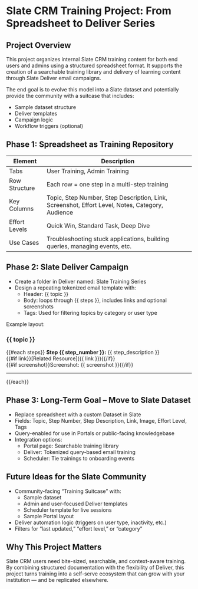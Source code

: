 # Slate CRM Training Project: From Spreadsheet to Deliver Series
## Project Overview
This project organizes internal Slate CRM training content for both end users and admins using a structured spreadsheet format. It supports the creation of a searchable training library and delivery of learning content through Slate Deliver email campaigns.

The end goal is to evolve this model into a Slate dataset and potentially provide the community with a suitcase that includes:
- Sample dataset structure
- Deliver templates
- Campaign logic
- Workflow triggers (optional)

## Phase 1: Spreadsheet as Training Repository
| Element         | Description |
|----------------|-------------|
| Tabs           | User Training, Admin Training |
| Row Structure  | Each row = one step in a multi-step training |
| Key Columns    | Topic, Step Number, Step Description, Link, Screenshot, Effort Level, Notes, Category, Audience |
| Effort Levels  | Quick Win, Standard Task, Deep Dive |
| Use Cases      | Troubleshooting stuck applications, building queries, managing events, etc. |

## Phase 2: Slate Deliver Campaign
- Create a folder in Deliver named: Slate Training Series
- Design a repeating tokenized email template with:
  - Header: {{ topic }}
  - Body: loops through {{ steps }}, includes links and optional screenshots
  - Tags: Used for filtering topics by category or user type

Example layout:

### {{ topic }}

{{#each steps}}
**Step {{ step_number }}:** {{ step_description }}  
{{#if link}}[Related Resource]({{ link }}){{/if}}  
{{#if screenshot}}Screenshot: {{ screenshot }}{{/if}}

---
{{/each}}

## Phase 3: Long-Term Goal – Move to Slate Dataset
- Replace spreadsheet with a custom Dataset in Slate
- Fields: Topic, Step Number, Step Description, Link, Image, Effort Level, Tags
- Query-enabled for use in Portals or public-facing knowledgebase
- Integration options:
  - Portal page: Searchable training library
  - Deliver: Tokenized query-based email training
  - Scheduler: Tie trainings to onboarding events

## Future Ideas for the Slate Community
- Community-facing “Training Suitcase” with:
  - Sample dataset
  - Admin and user-focused Deliver templates
  - Scheduler template for live sessions
  - Sample Portal layout
- Deliver automation logic (triggers on user type, inactivity, etc.)
- Filters for “last updated,” “effort level,” or “category”

## Why This Project Matters

Slate CRM users need bite-sized, searchable, and context-aware training. By combining structured documentation with the flexibility of Deliver, this project turns training into a self-serve ecosystem that can grow with your institution — and be replicated elsewhere.
